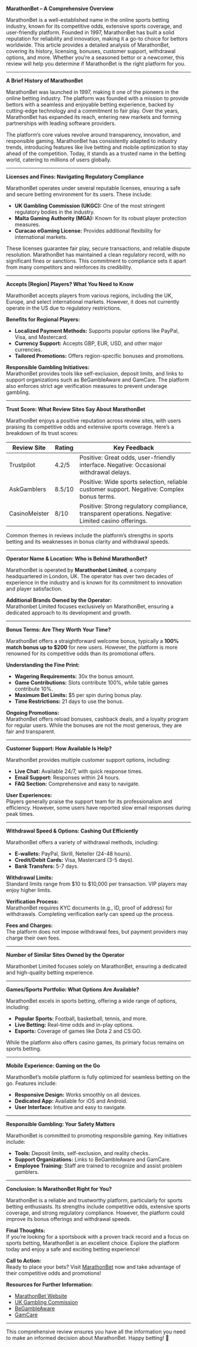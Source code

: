 **MarathonBet – A Comprehensive Overview**  

MarathonBet is a well-established name in the online sports betting industry, known for its competitive odds, extensive sports coverage, and user-friendly platform. Founded in 1997, MarathonBet has built a solid reputation for reliability and innovation, making it a go-to choice for bettors worldwide. This article provides a detailed analysis of MarathonBet, covering its history, licensing, bonuses, customer support, withdrawal options, and more. Whether you’re a seasoned bettor or a newcomer, this review will help you determine if MarathonBet is the right platform for you.  

---

**A Brief History of MarathonBet**  

MarathonBet was launched in 1997, making it one of the pioneers in the online betting industry. The platform was founded with a mission to provide bettors with a seamless and enjoyable betting experience, backed by cutting-edge technology and a commitment to fair play. Over the years, MarathonBet has expanded its reach, entering new markets and forming partnerships with leading software providers.  

The platform’s core values revolve around transparency, innovation, and responsible gaming. MarathonBet has consistently adapted to industry trends, introducing features like live betting and mobile optimization to stay ahead of the competition. Today, it stands as a trusted name in the betting world, catering to millions of users globally.  

---

**Licenses and Fines: Navigating Regulatory Compliance**  

MarathonBet operates under several reputable licenses, ensuring a safe and secure betting environment for its users. These include:  

- **UK Gambling Commission (UKGC):** One of the most stringent regulatory bodies in the industry.  
- **Malta Gaming Authority (MGA):** Known for its robust player protection measures.  
- **Curacao eGaming License:** Provides additional flexibility for international markets.  

These licenses guarantee fair play, secure transactions, and reliable dispute resolution. MarathonBet has maintained a clean regulatory record, with no significant fines or sanctions. This commitment to compliance sets it apart from many competitors and reinforces its credibility.  

---

**Accepts [Region] Players? What You Need to Know**  

MarathonBet accepts players from various regions, including the UK, Europe, and select international markets. However, it does not currently operate in the US due to regulatory restrictions.  

**Benefits for Regional Players:**  
- **Localized Payment Methods:** Supports popular options like PayPal, Visa, and Mastercard.  
- **Currency Support:** Accepts GBP, EUR, USD, and other major currencies.  
- **Tailored Promotions:** Offers region-specific bonuses and promotions.  

**Responsible Gambling Initiatives:**  
MarathonBet provides tools like self-exclusion, deposit limits, and links to support organizations such as BeGambleAware and GamCare. The platform also enforces strict age verification measures to prevent underage gambling.  

---

**Trust Score: What Review Sites Say About MarathonBet**  

MarathonBet enjoys a positive reputation across review sites, with users praising its competitive odds and extensive sports coverage. Here’s a breakdown of its trust scores:  

| **Review Site** | **Rating** | **Key Feedback** |  
|------------------|------------|------------------|  
| Trustpilot       | 4.2/5      | Positive: Great odds, user-friendly interface. Negative: Occasional withdrawal delays. |  
| AskGamblers      | 8.5/10     | Positive: Wide sports selection, reliable customer support. Negative: Complex bonus terms. |  
| CasinoMeister    | 8/10       | Positive: Strong regulatory compliance, transparent operations. Negative: Limited casino offerings. |  

Common themes in reviews include the platform’s strengths in sports betting and its weaknesses in bonus clarity and withdrawal speeds.  

---

**Operator Name & Location: Who is Behind MarathonBet?**  

MarathonBet is operated by **Marathonbet Limited**, a company headquartered in London, UK. The operator has over two decades of experience in the industry and is known for its commitment to innovation and player satisfaction.  

**Additional Brands Owned by the Operator:**  
Marathonbet Limited focuses exclusively on MarathonBet, ensuring a dedicated approach to its development and growth.  

---

**Bonus Terms: Are They Worth Your Time?**  

MarathonBet offers a straightforward welcome bonus, typically a **100% match bonus up to $200** for new users. However, the platform is more renowned for its competitive odds than its promotional offers.  

**Understanding the Fine Print:**  
- **Wagering Requirements:** 30x the bonus amount.  
- **Game Contributions:** Slots contribute 100%, while table games contribute 10%.  
- **Maximum Bet Limits:** $5 per spin during bonus play.  
- **Time Restrictions:** 21 days to use the bonus.  

**Ongoing Promotions:**  
MarathonBet offers reload bonuses, cashback deals, and a loyalty program for regular users. While the bonuses are not the most generous, they are fair and transparent.  

---

**Customer Support: How Available Is Help?**  

MarathonBet provides multiple customer support options, including:  
- **Live Chat:** Available 24/7, with quick response times.  
- **Email Support:** Responses within 24 hours.  
- **FAQ Section:** Comprehensive and easy to navigate.  

**User Experiences:**  
Players generally praise the support team for its professionalism and efficiency. However, some users have reported slow email responses during peak times.  

---

**Withdrawal Speed & Options: Cashing Out Efficiently**  

MarathonBet offers a variety of withdrawal methods, including:  
- **E-wallets:** PayPal, Skrill, Neteller (24-48 hours).  
- **Credit/Debit Cards:** Visa, Mastercard (3-5 days).  
- **Bank Transfers:** 5-7 days.  

**Withdrawal Limits:**  
Standard limits range from $10 to $10,000 per transaction. VIP players may enjoy higher limits.  

**Verification Process:**  
MarathonBet requires KYC documents (e.g., ID, proof of address) for withdrawals. Completing verification early can speed up the process.  

**Fees and Charges:**  
The platform does not impose withdrawal fees, but payment providers may charge their own fees.  

---

**Number of Similar Sites Owned by the Operator**  

Marathonbet Limited focuses solely on MarathonBet, ensuring a dedicated and high-quality betting experience.  

---

**Games/Sports Portfolio: What Options Are Available?**  

MarathonBet excels in sports betting, offering a wide range of options, including:  
- **Popular Sports:** Football, basketball, tennis, and more.  
- **Live Betting:** Real-time odds and in-play options.  
- **Esports:** Coverage of games like Dota 2 and CS:GO.  

While the platform also offers casino games, its primary focus remains on sports betting.  

---

**Mobile Experience: Gaming on the Go**  

MarathonBet’s mobile platform is fully optimized for seamless betting on the go. Features include:  
- **Responsive Design:** Works smoothly on all devices.  
- **Dedicated App:** Available for iOS and Android.  
- **User Interface:** Intuitive and easy to navigate.  

---

**Responsible Gambling: Your Safety Matters**  

MarathonBet is committed to promoting responsible gaming. Key initiatives include:  
- **Tools:** Deposit limits, self-exclusion, and reality checks.  
- **Support Organizations:** Links to BeGambleAware and GamCare.  
- **Employee Training:** Staff are trained to recognize and assist problem gamblers.  

---

**Conclusion: Is MarathonBet Right for You?**  

MarathonBet is a reliable and trustworthy platform, particularly for sports betting enthusiasts. Its strengths include competitive odds, extensive sports coverage, and strong regulatory compliance. However, the platform could improve its bonus offerings and withdrawal speeds.  

**Final Thoughts:**  
If you’re looking for a sportsbook with a proven track record and a focus on sports betting, MarathonBet is an excellent choice. Explore the platform today and enjoy a safe and exciting betting experience!  

**Call to Action:**  
Ready to place your bets? Visit [MarathonBet](https://www.marathonbet.com) now and take advantage of their competitive odds and promotions!  

**Resources for Further Information:**  
- [MarathonBet Website](https://www.marathonbet.com)  
- [UK Gambling Commission](https://www.gamblingcommission.gov.uk)  
- [BeGambleAware](https://www.begambleaware.org)  
- [GamCare](https://www.gamcare.org.uk)  

--- 

This comprehensive review ensures you have all the information you need to make an informed decision about MarathonBet. Happy betting! 🎉
